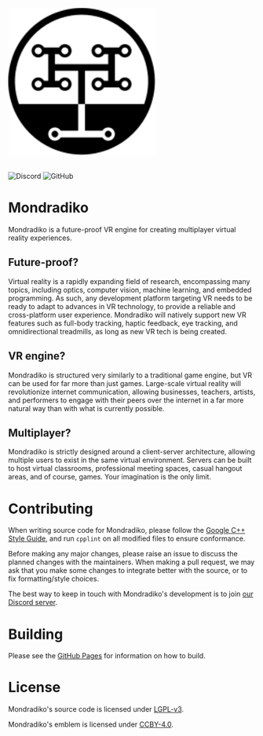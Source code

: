 <div>
<img src="./docs/assets/images/emblem.svg" width="300">
</div>
<br>

![Discord](https://img.shields.io/discord/750058861578289347?label=Discord) ![GitHub](https://img.shields.io/github/license/marceline-cramer/mondradiko)

# Mondradiko
Mondradiko is a future-proof VR engine for creating multiplayer virtual reality experiences.

## Future-proof?
Virtual reality is a rapidly expanding field of research, encompassing many topics, including optics, computer vision, machine learning, and embedded programming. As such, any development platform targeting VR needs to be ready to adapt to advances in VR technology, to provide a reliable and cross-platform user experience. Mondradiko will natively support new VR features such as full-body tracking, haptic feedback, eye tracking, and omnidirectional treadmills, as long as new VR tech is being created.

## VR engine?
Mondradiko is structured very similarly to a traditional game engine, but VR can be used for far more than just games. Large-scale virtual reality will revolutionize internet communication, allowing businesses, teachers, artists, and performers to engage with their peers over the internet in a far more natural way than with what is currently possible.

## Multiplayer?
Mondradiko is strictly designed around a client-server architecture, allowing multiple users to exist in the same virtual environment. Servers can be built to host virtual classrooms, professional meeting spaces, casual hangout areas, and of course, games. Your imagination is the only limit.

# Contributing
When writing source code for Mondradiko, please follow the [Google C++ Style Guide](https://google.github.io/styleguide/cppguide.html), and run `cpplint` on all modified files to ensure conformance.

Before making any major changes, please raise an issue to discuss the planned changes with the maintainers. When making a pull request, we may ask that you make some changes to integrate better with the source, or to fix formatting/style choices.

The best way to keep in touch with Mondradiko's development is to join [our Discord server](https://discord.gg/NENngxc).

# Building

Please see the [GitHub Pages](https://marceline-cramer.github.io/mondradiko/building) for information on how to build.

# License
Mondradiko's source code is licensed under [LGPL-v3](https://www.gnu.org/licenses/).

Mondradiko's emblem is licensed under [CCBY-4.0](https://creativecommons.org/licenses/by/4.0/).

